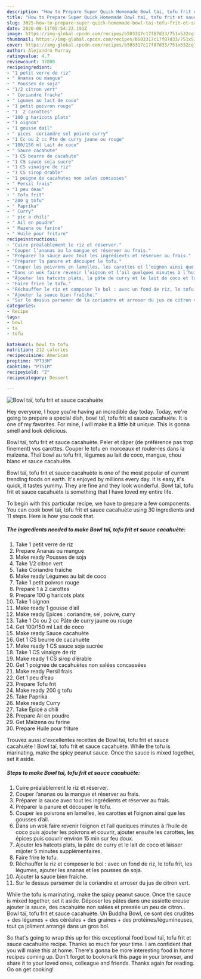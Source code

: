 ```yaml
---
description: "How to Prepare Super Quick Homemade Bowl taï, tofu frit et sauce cacahuète"
title: "How to Prepare Super Quick Homemade Bowl taï, tofu frit et sauce cacahuète"
slug: 3025-how-to-prepare-super-quick-homemade-bowl-tai-tofu-frit-et-sauce-cacahuete
date: 2020-08-11T05:54:23.191Z
image: https://img-global.cpcdn.com/recipes/b503317c17f87d33/751x532cq70/bowl-tai-tofu-frit-et-sauce-cacahuete-photo-principale-de-la-recette.jpg
thumbnail: https://img-global.cpcdn.com/recipes/b503317c17f87d33/751x532cq70/bowl-tai-tofu-frit-et-sauce-cacahuete-photo-principale-de-la-recette.jpg
cover: https://img-global.cpcdn.com/recipes/b503317c17f87d33/751x532cq70/bowl-tai-tofu-frit-et-sauce-cacahuete-photo-principale-de-la-recette.jpg
author: Alejandro Murray
ratingvalue: 4.7
reviewcount: 37880
recipeingredient:
- "1 petit verre de riz"
- " Ananas ou mangue"
- " Pousses de soja"
- "1/2 citron vert"
- " Coriandre frache"
- " Lgumes au lait de coco"
- "1 petit poivron rouge"
- "1  2 carottes"
- "100 g haricots plats"
- "1 oignon"
- "1 gousse dail"
- " pices  coriandre sel poivre curry"
- "1 Cc ou 2 cc Pte de curry jaune ou rouge"
- "100/150 ml Lait de coco"
- " Sauce cacahute"
- "1 CS beurre de cacahute"
- "1 CS sauce soja sucre"
- "1 CS vinaigre de riz"
- "1 CS sirop drable"
- "1 poigne de cacahutes non sales concasses"
- " Persil frais"
- "1 peu deau"
- " Tofu frit"
- "200 g tofu"
- " Paprika"
- " Curry"
- " pic a chili"
- " Ail en poudre"
- " Mazena ou farine"
- " Huile pour friture"
recipeinstructions:
- "Cuire préalablement le riz et réserver."
- "Couper l’ananas ou la mangue et réserver au frais."
- "Préparer la sauce avec tout les ingrédients et réserver au frais."
- "Préparer la panure et découper le tofu."
- "Couper les poivrons en lamelles, les carottes et l’oignon ainsi que les gousses d’ail."
- "Dans un wok faire revenir l’oignon et l’ail quelques minutes à l’huile de coco puis ajouter les poivrons et couvrir, ajouter ensuite les carottes, les épices puis couvrir environ 15 min sur feu doux."
- "Ajouter les hatcots plats, la pâte de curry et le lait de coco et laisser mijoter 5 minutes supplémentaires."
- "Faire frire le tofu."
- "Réchauffer le riz et composer le bol : avec un fond de riz, le tofu frit, les légumes, ajouter les ananas et les pousses de soja."
- "Ajouter la sauce bien fraîche."
- "Sur le dessus parsemer de la coriandre et arroser du jus de citron vert."
categories:
- Recipe
tags:
- bowl
- ta
- tofu

katakunci: bowl ta tofu 
nutrition: 212 calories
recipecuisine: American
preptime: "PT33M"
cooktime: "PT51M"
recipeyield: "2"
recipecategory: Dessert

---
```



![Bowl taï, tofu frit et sauce cacahuète](https://img-global.cpcdn.com/recipes/b503317c17f87d33/751x532cq70/bowl-tai-tofu-frit-et-sauce-cacahuete-photo-principale-de-la-recette.jpg)

Hey everyone, I hope you're having an incredible day today. Today, we're going to prepare a special dish, bowl taï, tofu frit et sauce cacahuète. It is one of my favorites. For mine, I will make it a little bit unique. This is gonna smell and look delicious.

Bowl taï, tofu frit et sauce cacahuète. Peler et râper (de préférence pas trop finement) vos carottes. Couper le tofu en morceaux et rouler-les dans la maïzena. Thaï bowl au tofu frit, légumes au lait de coco, mangue, chou blanc et sauce cacahuète.

Bowl taï, tofu frit et sauce cacahuète is one of the most popular of current trending foods on earth. It's enjoyed by millions every day. It is easy, it's quick, it tastes yummy. They are fine and they look wonderful. Bowl taï, tofu frit et sauce cacahuète is something that I have loved my entire life.


To begin with this particular recipe, we have to prepare a few components. You can cook bowl taï, tofu frit et sauce cacahuète using 30 ingredients and 11 steps. Here is how you cook that.

<!--inarticleads1-->

##### The ingredients needed to make Bowl taï, tofu frit et sauce cacahuète:

1. Take 1 petit verre de riz
1. Prepare  Ananas ou mangue
1. Make ready  Pousses de soja
1. Take 1/2 citron vert
1. Take  Coriandre fraîche
1. Make ready  Légumes au lait de coco
1. Take 1 petit poivron rouge
1. Prepare 1 à 2 carottes
1. Prepare 100 g haricots plats
1. Take 1 oignon
1. Make ready 1 gousse d’ail
1. Make ready  Épices : coriandre, sel, poivre, curry
1. Take 1 Cc ou 2 cc Pâte de curry jaune ou rouge
1. Get 100/150 ml Lait de coco
1. Make ready  Sauce cacahuète
1. Get 1 CS beurre de cacahuète
1. Make ready 1 CS sauce soja sucrée
1. Take 1 CS vinaigre de riz
1. Make ready 1 CS sirop d’érable
1. Get 1 poignée de cacahuètes non salées concassées
1. Make ready  Persil frais
1. Get 1 peu d’eau
1. Prepare  Tofu frit
1. Make ready 200 g tofu
1. Take  Paprika
1. Make ready  Curry
1. Take  Épicé a chili
1. Prepare  Ail en poudre
1. Get  Maïzena ou farine
1. Prepare  Huile pour friture


Trouvez aussi d&#39;excellentes recettes de Bowl taï, tofu frit et sauce cacahuète ! Bowl taï, tofu frit et sauce cacahuète. While the tofu is marinating, make the spicy peanut sauce. Once the sauce is mixed together, set it aside. 

<!--inarticleads2-->

##### Steps to make Bowl taï, tofu frit et sauce cacahuète:

1. Cuire préalablement le riz et réserver.
1. Couper l’ananas ou la mangue et réserver au frais.
1. Préparer la sauce avec tout les ingrédients et réserver au frais.
1. Préparer la panure et découper le tofu.
1. Couper les poivrons en lamelles, les carottes et l’oignon ainsi que les gousses d’ail.
1. Dans un wok faire revenir l’oignon et l’ail quelques minutes à l’huile de coco puis ajouter les poivrons et couvrir, ajouter ensuite les carottes, les épices puis couvrir environ 15 min sur feu doux.
1. Ajouter les hatcots plats, la pâte de curry et le lait de coco et laisser mijoter 5 minutes supplémentaires.
1. Faire frire le tofu.
1. Réchauffer le riz et composer le bol : avec un fond de riz, le tofu frit, les légumes, ajouter les ananas et les pousses de soja.
1. Ajouter la sauce bien fraîche.
1. Sur le dessus parsemer de la coriandre et arroser du jus de citron vert.


While the tofu is marinating, make the spicy peanut sauce. Once the sauce is mixed together, set it aside. Déposer les pâtes dans une assiette creuse ajouter la sauce, des cacahuète non salées et pressée un peu de citron.. Bowl taï, tofu frit et sauce cacahuète. Un Buddha Bowl, ce sont des crudités + des légumes + des céréales + des graines + des protéines/légumineuses, tout ça joliment arrangé dans un gros bol. 

So that's going to wrap this up for this exceptional food bowl taï, tofu frit et sauce cacahuète recipe. Thanks so much for your time. I am confident that you will make this at home. There's gonna be more interesting food in home recipes coming up. Don't forget to bookmark this page in your browser, and share it to your loved ones, colleague and friends. Thanks again for reading. Go on get cooking!
